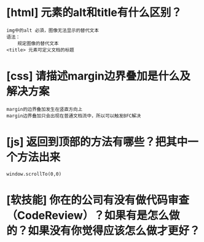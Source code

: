 # [html] 元素的alt和title有什么区别？
    img中的alt 必須，图像无法显示的替代文本
    语法：
        规定图像的替代文本
    <title> 元素可定义文档的标题
# [css] 请描述margin边界叠加是什么及解决方案
    margin的边界叠加发生在竖直方向上
    margin边界叠加只会出现在普通文档流中，所以可以触发BFC解决
# [js] 返回到顶部的方法有哪些？把其中一个方法出来
    window.scrollTo(0,0)
# [软技能] 你在的公司有没有做代码审查（CodeReview）？如果有是怎么做的？如果没有你觉得应该怎么做才更好？